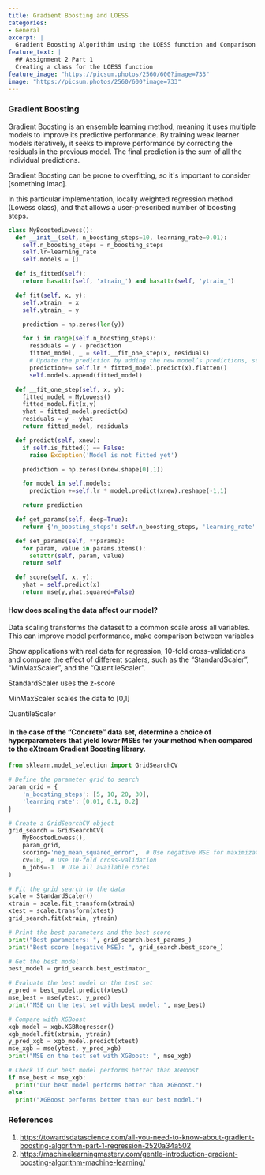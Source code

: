 ```yaml
---
title: Gradient Boosting and LOESS
categories:
- General
excerpt: |
  Gradient Boosting Algorithim using the LOESS function and Comparison of scalars
feature_text: |
  ## Assignment 2 Part 1
  Creating a class for the LOESS function
feature_image: "https://picsum.photos/2560/600?image=733"
image: "https://picsum.photos/2560/600?image=733"
---
```

### Gradient Boosting
Gradient Boosting is an ensemble learning method, meaning it uses multiple models to improve its predictive performance. By training weak learner models
iteratively, it seeks to improve performance by correcting the residuals in the previous model. The final prediction is the sum of all the individual predictions.

Gradient Boosting can be prone to overfitting, so it's important to consider [something lmao].

In this particular implementation,  locally weighted regression method (Lowess class), and that allows a user-prescribed number of boosting steps. 

```python
class MyBoostedLowess():
  def __init__(self, n_boosting_steps=10, learning_rate=0.01):
    self.n_boosting_steps = n_boosting_steps
    self.lr=learning_rate
    self.models = []

  def is_fitted(self):
    return hasattr(self, 'xtrain_') and hasattr(self, 'ytrain_')

  def fit(self, x, y):
    self.xtrain_ = x
    self.ytrain_ = y

    prediction = np.zeros(len(y))

    for i in range(self.n_boosting_steps):
      residuals = y - prediction
      fitted_model, _ = self.__fit_one_step(x, residuals)
      # Update the prediction by adding the new model’s predictions, scaled by the learning rate
      prediction+= self.lr * fitted_model.predict(x).flatten()
      self.models.append(fitted_model)

  def __fit_one_step(self, x, y):
    fitted_model = MyLowess()
    fitted_model.fit(x,y)
    yhat = fitted_model.predict(x)
    residuals = y - yhat
    return fitted_model, residuals

  def predict(self, xnew):
    if self.is_fitted() == False:
      raise Exception('Model is not fitted yet')

    prediction = np.zeros((xnew.shape[0],1))

    for model in self.models:
      prediction +=self.lr * model.predict(xnew).reshape(-1,1)

    return prediction

  def get_params(self, deep=True):
    return {'n_boosting_steps': self.n_boosting_steps, 'learning_rate': self.lr}

  def set_params(self, **params):
    for param, value in params.items():
      setattr(self, param, value)
    return self

  def score(self, x, y):
    yhat = self.predict(x)
    return mse(y,yhat,squared=False)

```

#### How does scaling the data affect our model?
Data scaling transforms the dataset to a common scale aross all variables. This can improve model performance, make comparison between variables

Show applications with real data for regression, 10-fold cross-validations and compare the effect of different scalers, such as the “StandardScaler”, “MinMaxScaler”, and the “QuantileScaler”. 

StandardScaler uses the z-score

MinMaxScaler scales the data to [0,1]

QuantileScaler

#### In the case of the “Concrete” data set, determine a choice of hyperparameters that yield lower MSEs for your method when compared to the eXtream Gradient Boosting library.

```python
from sklearn.model_selection import GridSearchCV

# Define the parameter grid to search
param_grid = {
    'n_boosting_steps': [5, 10, 20, 30],
    'learning_rate': [0.01, 0.1, 0.2]
}

# Create a GridSearchCV object
grid_search = GridSearchCV(
    MyBoostedLowess(),
    param_grid,
    scoring='neg_mean_squared_error',  # Use negative MSE for maximization
    cv=10,  # Use 10-fold cross-validation
    n_jobs=-1  # Use all available cores
)

# Fit the grid search to the data
scale = StandardScaler()
xtrain = scale.fit_transform(xtrain)
xtest = scale.transform(xtest)
grid_search.fit(xtrain, ytrain)

# Print the best parameters and the best score
print("Best parameters: ", grid_search.best_params_)
print("Best score (negative MSE): ", grid_search.best_score_)

# Get the best model
best_model = grid_search.best_estimator_

# Evaluate the best model on the test set
y_pred = best_model.predict(xtest)
mse_best = mse(ytest, y_pred)
print("MSE on the test set with best model: ", mse_best)
```

```python
# Compare with XGBoost
xgb_model = xgb.XGBRegressor()
xgb_model.fit(xtrain, ytrain)
y_pred_xgb = xgb_model.predict(xtest)
mse_xgb = mse(ytest, y_pred_xgb)
print("MSE on the test set with XGBoost: ", mse_xgb)

# Check if our best model performs better than XGBoost
if mse_best < mse_xgb:
  print("Our best model performs better than XGBoost.")
else:
  print("XGBoost performs better than our best model.")

```
### References
1. <https://towardsdatascience.com/all-you-need-to-know-about-gradient-boosting-algorithm-part-1-regression-2520a34a502>
2. <https://machinelearningmastery.com/gentle-introduction-gradient-boosting-algorithm-machine-learning/>


